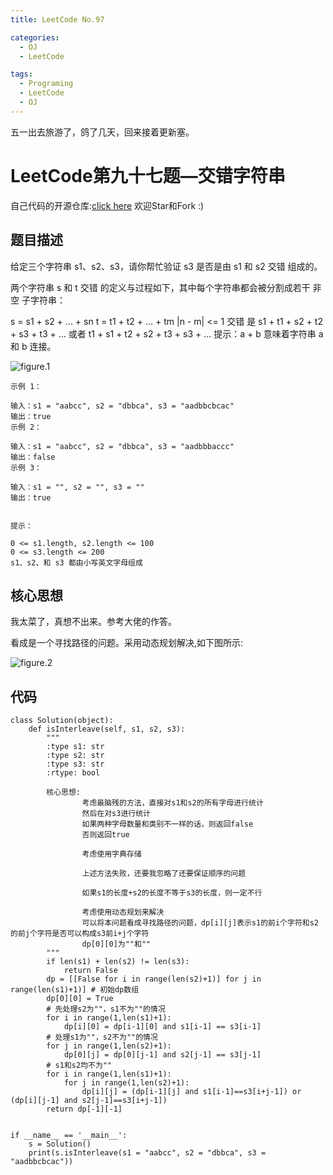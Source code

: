 ```yaml
---
title: LeetCode No.97

categories:
  - OJ
  - LeetCode

tags:
  - Programing
  - LeetCode
  - OJ
---
```


五一出去旅游了，鸽了几天，回来接着更新塞。  

# LeetCode第九十七题—交错字符串
自己代码的开源仓库:[click here](https://github.com/zs670980918/LeetCode_Coding_Record)  欢迎Star和Fork :)

## 题目描述
给定三个字符串 s1、s2、s3，请你帮忙验证 s3 是否是由 s1 和 s2 交错 组成的。

两个字符串 s 和 t 交错 的定义与过程如下，其中每个字符串都会被分割成若干 非空 子字符串：

s = s1 + s2 + ... + sn
t = t1 + t2 + ... + tm
|n - m| <= 1
交错 是 s1 + t1 + s2 + t2 + s3 + t3 + ... 或者 t1 + s1 + t2 + s2 + t3 + s3 + ...
提示：a + b 意味着字符串 a 和 b 连接。

![figure.1](https://gitee.com/zyp521/upload_image/raw/master/EbJwpE.jpg)

```
示例 1：

输入：s1 = "aabcc", s2 = "dbbca", s3 = "aadbbcbcac"
输出：true
示例 2：

输入：s1 = "aabcc", s2 = "dbbca", s3 = "aadbbbaccc"
输出：false
示例 3：

输入：s1 = "", s2 = "", s3 = ""
输出：true
 

提示：

0 <= s1.length, s2.length <= 100
0 <= s3.length <= 200
s1、s2、和 s3 都由小写英文字母组成
```

## 核心思想
我太菜了，真想不出来。参考大佬的作答。  

看成是一个寻找路径的问题。采用动态规划解决,如下图所示:

![figure.2](https://gitee.com/zyp521/upload_image/raw/master/gumBAx.jpg)

## 代码
```
class Solution(object):
    def isInterleave(self, s1, s2, s3):
        """
        :type s1: str
        :type s2: str
        :type s3: str
        :rtype: bool

        核心思想:
                考虑最脑残的方法，直接对s1和s2的所有字母进行统计
                然后在对s3进行统计
                如果两种字母数量和类别不一样的话，则返回false
                否则返回true

                考虑使用字典存储

                上述方法失败，还要我忽略了还要保证顺序的问题

                如果s1的长度+s2的长度不等于s3的长度，则一定不行

                考虑使用动态规划来解决
                可以将本问题看成寻找路径的问题，dp[i][j]表示s1的前i个字符和s2的前j个字符是否可以构成s3前i+j个字符
                dp[0][0]为""和""
        """
        if len(s1) + len(s2) != len(s3):
            return False
        dp = [[False for i in range(len(s2)+1)] for j in range(len(s1)+1)] # 初始dp数组
        dp[0][0] = True
        # 先处理s2为""，s1不为""的情况
        for i in range(1,len(s1)+1):
            dp[i][0] = dp[i-1][0] and s1[i-1] == s3[i-1]
        # 处理s1为""，s2不为""的情况
        for j in range(1,len(s2)+1):
            dp[0][j] = dp[0][j-1] and s2[j-1] == s3[j-1]
        # s1和s2均不为""
        for i in range(1,len(s1)+1):
            for j in range(1,len(s2)+1):
                dp[i][j] = (dp[i-1][j] and s1[i-1]==s3[i+j-1]) or (dp[i][j-1] and s2[j-1]==s3[i+j-1])
        return dp[-1][-1]


if __name__ == '__main__':
    s = Solution()
    print(s.isInterleave(s1 = "aabcc", s2 = "dbbca", s3 = "aadbbcbcac"))
```